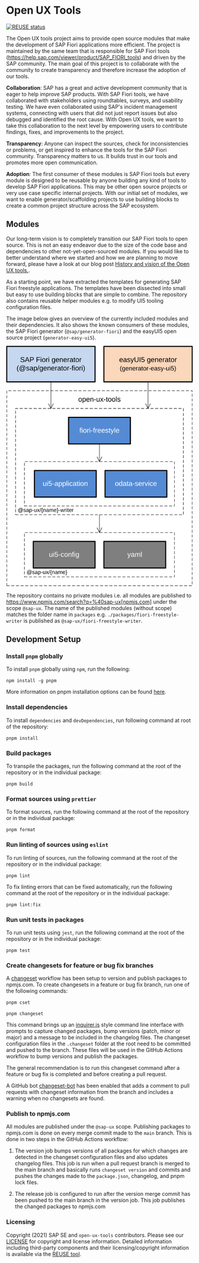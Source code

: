 
# Open UX Tools

[![REUSE status](https://api.reuse.software/badge/github.com/SAP/open-ux-tools)](https://api.reuse.software/info/github.com/SAP/open-ux-tools)

The Open UX tools project aims to provide open source modules that make the development of SAP Fiori applications more efficient. The project is maintained by the same team that is responsible for SAP Fiori tools (https://help.sap.com/viewer/product/SAP_FIORI_tools) and driven by the SAP community. The main goal of this project is to collaborate with the community to create transparency and therefore increase the adoption of our tools.

**Collaboration**: SAP has a great and active development community that is eager to help improve SAP products. With SAP Fiori tools, we have collaborated with stakeholders using roundtables, surveys, and usability testing. We have even collaborated using SAP's incident management systems, connecting with users that did not just report issues but also debugged and identified the root cause. With Open UX tools, we want to take this collaboration to the next level by empowering users to contribute findings, fixes, and improvements to the project.

**Transparency**: Anyone can inspect the sources, check for inconsistencies or problems, or get inspired to enhance the tools for the SAP Fiori community. Transparency matters to us. It builds trust in our tools and promotes more open communication.

**Adoption**: The first consumer of these modules is SAP Fiori tools but every module is designed to be reusable by anyone building any kind of tools to develop SAP Fiori applications. This may be other open source projects or very use case specific internal projects. With our initial set of modules, we want to enable generator/scaffolding projects to use building blocks to create a common project structure across the SAP ecosystem.

## Modules
Our long-term vision is to completely transition our SAP Fiori tools to open source. This is not an easy endeavor due to the size of the code base and dependencies to other not-yet-open-sourced modules. If you would like to better understand where we started and how we are planning to move forward, please have a look at our blog post [History and vision of the Open UX tools.](https://blogs.sap.com/2021/11/09/the-open-ux-tools-journey/).

As a starting point, we have extracted the templates for generating SAP Fiori freestyle applications. The templates have been dissected into small but easy to use building blocks that are simple to combine. The repository also contains reusable helper modules e.g. to modify UI5 tooling configuration files.

The image below gives an overview of the currently included modules and their dependencies. It also shows the known consumers of these modules, the SAP Fiori generator (`@sap/generator-fiori`) and the easyUI5 open source project (`generator-easy-ui5`).

![Open UX tools modules](docs/images/building-blocks-today.svg)

The repository contains no private modules i.e. all modules are published to https://www.npmjs.com/search?q=%40sap-ux[npmjs.com] under the scope `@sap-ux`. The name of the published modules (without scope) matches the folder name in `packages` e.g. `./packages/fiori-freestyle-writer` is published as `@sap-ux/fiori-freestyle-writer`.

## Development Setup

### Install `pnpm` globally

To install `pnpm` globally using `npm`, run the following:
```shell
npm install -g pnpm
```

More information on pnpm installation options can be found [here](https://pnpm.io/installation).
### Install dependencies
To install `dependencies` and `devDependencies`, run following command at root of the repository:

```shell
pnpm install
```
### Build packages

To transpile the packages, run the following command at the root of the repository or in the individual package:

```shell
pnpm build
```

### Format sources using `prettier`

To format sources, run the following command at the root of the repository or in the individual package:

```shell
pnpm format
```

### Run linting of sources using `eslint`

To run linting of sources, run the following command at the root of the repository or in the individual package:

```shell
pnpm lint
```

To fix linting errors that can be fixed automatically, run the following command at the root of the repository or in the individual package:

```shell
pnpm lint:fix
```

### Run unit tests in packages

To run unit tests using `jest`, run the following command at the root of the repository or in the individual package:

```shell
pnpm test
```

### Create changesets for feature or bug fix branches

A [changeset](https://github.com/atlassian/changesets) workflow has been setup to version and publish packages to npmjs.com. To create changesets in a feature or bug fix branch, run one of the following commands:

```shell
pnpm cset
```

```shell
pnpm changeset
```

This command brings up an [inquirer.js](https://github.com/SBoudrias/Inquirer.js/) style command line interface with prompts to capture changed packages, bump versions (patch, minor or major) and a message to be included in the changelog files. The changeset configuration files in the `.changeset` folder at the root need to be committed and pushed to the branch. These files will be used in the GitHub Actions workflow to bump versions and publish the packages.

The general recommendation is to run this changeset command after a feature or bug fix is completed and before creating a pull request. 

A GitHub bot [changeset-bot](https://github.com/apps/changeset-bot) has been enabled that adds a comment to pull requests with changeset information from the branch and includes a warning when no changesets are found.

### Publish to npmjs.com

All modules are published under the `@sap-ux` scope. Publishing packages to npmjs.com is done on every merge commit made to the `main` branch. This is done in two steps in the GitHub Actions workflow:

1. The version job bumps versions of all packages for which changes are detected in the changeset configuration files and also updates changelog files. This job is run when a pull request branch is merged to the main branch and basically runs `changeset version` and commits and pushes the changes made to the `package.json`, changelog, and pnpm lock files.

2. The release job is configured to run after the version merge commit has been pushed to the main branch in the version job. This job publishes the changed packages to npmjs.com

### Licensing

Copyright (2021) SAP SE and `open-ux-tools` contributors. Please see our [LICENSE](./LICENSE) for copyright and license information. Detailed information including third-party components and their licensing/copyright information is available via the [REUSE tool](https://api.reuse.software/info/github.com/SAP/open-ux-tools).
